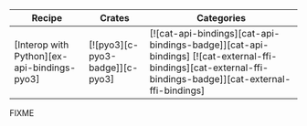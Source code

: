 | Recipe | Crates | Categories |
|--------|--------|------------|
| [Interop with Python][ex-api-bindings-pyo3] | [![pyo3][c-pyo3-badge]][c-pyo3] | [![cat-api-bindings][cat-api-bindings-badge]][cat-api-bindings] [![cat-external-ffi-bindings][cat-external-ffi-bindings-badge]][cat-external-ffi-bindings] |

<div class="hidden">
FIXME
</div>
